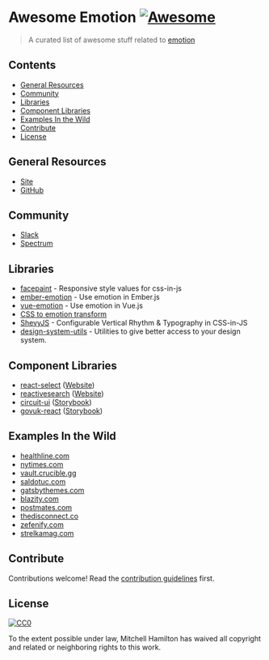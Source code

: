 # Awesome Emotion [![Awesome](https://cdn.rawgit.com/sindresorhus/awesome/d7305f38d29fed78fa85652e3a63e154dd8e8829/media/badge.svg)](https://github.com/sindresorhus/awesome)

> A curated list of awesome stuff related to [emotion](https://emotion.sh)

## Contents

- [General Resources](#general-resources)
- [Community](#community)
- [Libraries](#libraries)
- [Component Libraries](#component-libraries)
- [Examples In the Wild](#examples-in-the-wild)
- [Contribute](#contribute)
- [License](#license)

## General Resources

- [Site](https://emotion.sh/)
- [GitHub](https://github.com/emotion-js/emotion)

## Community

- [Slack](https://emotion.now.sh)
- [Spectrum](https://spectrum.chat/emotion)

## Libraries

- [facepaint](https://github.com/emotion-js/facepaint) - Responsive style values for css-in-js
- [ember-emotion](https://github.com/alexlafroscia/ember-emotion) - Use emotion in Ember.js
- [vue-emotion](https://github.com/egoist/vue-emotion) - Use emotion in Vue.js
- [CSS to emotion transform](https://transform.now.sh/css-to-emotion/)
- [ShevyJS](https://github.com/kyleshevlin/shevyjs) - Configurable Vertical Rhythm & Typography in CSS-in-JS
- [design-system-utils](https://github.com/mrmartineau/design-system-utils) - Utilities to give better access to your design system.

## Component Libraries

- [react-select](https://github.com/JedWatson/react-select) ([Website](http://jedwatson.github.io/react-select/))
- [reactivesearch](https://github.com/appbaseio/reactivesearch) ([Website](https://opensource.appbase.io/reactivesearch/))
- [circuit-ui](https://github.com/sumup/circuit-ui) ([Storybook](https://sumup.github.io/circuit-ui/))
- [govuk-react](https://github.com/UKHomeOffice/govuk-react/) ([Storybook](https://ukhomeoffice.github.io/govuk-react/))


## Examples In the Wild

- [healthline.com](https://www.healthline.com/health/body-aches)
- [nytimes.com](https://www.nytimes.com)
- [vault.crucible.gg](http://vault.crucible.gg/)
- [saldotuc.com](https://saldotuc.com)
- [gatsbythemes.com](https://gatsbythemes.com/)
- [blazity.com](https://blazity.com/)
- [postmates.com](https://postmates.com/)
- [thedisconnect.co](https://thedisconnect.co/one)
- [zefenify.com](https://zefenify.com/about.html)
- [strelkamag.com](https://strelkamag.com/)

## Contribute

Contributions welcome! Read the [contribution guidelines](CONTRIBUTING.md) first.

## License

[![CC0](http://mirrors.creativecommons.org/presskit/buttons/88x31/svg/cc-zero.svg)](http://creativecommons.org/publicdomain/zero/1.0)

To the extent possible under law, Mitchell Hamilton has waived all copyright and
related or neighboring rights to this work.
